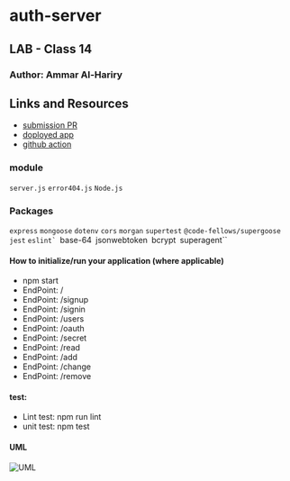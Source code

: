 # auth-server
## LAB - Class 14

### Author: Ammar Al-Hariry



## Links and Resources
- [submission PR](https://github.com/401-advanced-javascript-ammar-hariry/auth-server/pull/5)
- [doployed app](https://dashboard.heroku.com/apps/authapp2020)
- [github action](https://github.com/401-advanced-javascript-ammar-hariry/auth-server/runs/755334319)

### module 
``server.js``
``error404.js``
``Node.js``


### Packages
``express``
``mongoose``
``dotenv``
``cors``
``morgan``
``supertest``
``@code-fellows/supergoose``
``jest``
``eslint`
``base-64``
``jsonwebtoken``
``bcrypt``
``superagent``


#### How to initialize/run your application (where applicable)
- npm start
- EndPoint: /
- EndPoint: /signup
- EndPoint: /signin
- EndPoint: /users
- EndPoint: /oauth
- EndPoint: /secret
- EndPoint: /read
- EndPoint: /add
- EndPoint: /change
- EndPoint: /remove


#### test:
- Lint test: npm run lint
- unit test: npm test

#### UML
![UML](https://i.ibb.co/FVBdKQ5/aout-uml.png)
